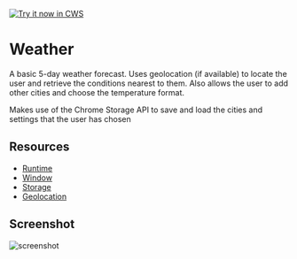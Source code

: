 <a target="_blank" href="https://chrome.google.com/webstore/detail/hfgmgghdkhgcklddhfefhdhcpkpmikhi">![Try it now in CWS](https://raw.github.com/GoogleChrome/chrome-app-samples/master/tryitnowbutton.png "Click here to install this sample from the Chrome Web Store")</a>


# Weather

A basic 5-day weather forecast. Uses geolocation (if available) to locate the
user and retrieve the conditions nearest to them. Also allows the user to add
other cities and choose the temperature format.

Makes use of the Chrome Storage API to save and load the cities and settings
that the user has chosen

## Resources

* [Runtime](http://developer.chrome.com/apps/app.runtime.html)
* [Window](http://developer.chrome.com/apps/app.window.html)
* [Storage](http://developer.chrome.com/apps/storage.html)
* [Geolocation](http://developer.chrome.com/apps/manifest.html#permissions)
     
## Screenshot
![screenshot](/apps/samples/weather/assets/screenshot_1280_800.png)

